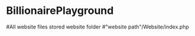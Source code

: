 # BillionairePlayground
#All website files stored website folder 
#"website path"/Website/index.php
